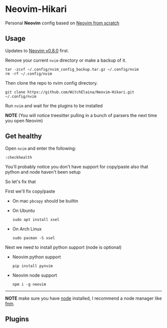 # Neovim-Hikari

Personal **Neovim** config based on [Neovim from scratch](https://github.com/LunarVim/Neovim-from-scratch)

## Usage

Updates to [Neovim v0.8.0](https://github.com/neovim/neovim/releases) first.

Remove your current `nvim` directory or make a backup of it.

```shell
tar -zcvf ~/.config/nvim_config_backup.tar.gz ~/.config/nvim
rm -rf ~/.config/nvim
```

Then clone the repo to nvim config directory.

```shell
git clone https://github.com/WitchElaina/Neovim-Hikari.git ~/.config/nvim
```

Run `nvim` and wait for the plugins to be installed 

**NOTE** (You will notice treesitter pulling in a bunch of parsers the next time you open Neovim) 

## Get healthy

Open `nvim` and enter the following:

```
:checkhealth
```

You'll probably notice you don't have support for copy/paste also that python and node haven't been setup

So let's fix that

First we'll fix copy/paste

- On mac `pbcopy` should be builtin

- On Ubuntu

  ```
  sudo apt install xsel
  ```

- On Arch Linux

  ```
  sudo pacman -S xsel
  ```

Next we need to install python support (node is optional)

- Neovim python support

  ```
  pip install pynvim
  ```

- Neovim node support

  ```
  npm i -g neovim
  ```
---

**NOTE** make sure you have [node](https://nodejs.org/en/) installed, I recommend a node manager like [fnm](https://github.com/Schniz/fnm).


## Plugins


